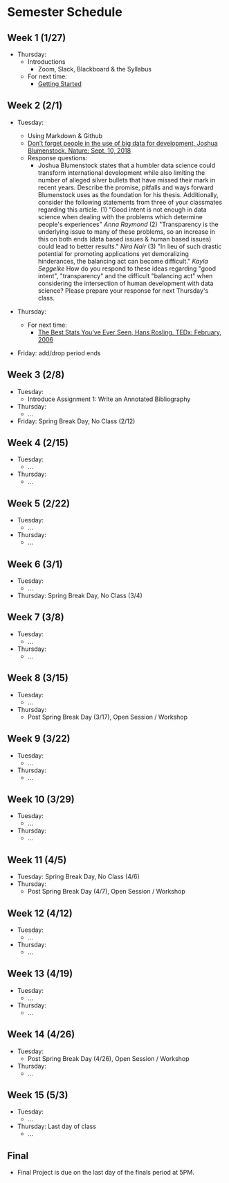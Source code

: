 # Semester Schedule

## Week 1 (1/27)
- Thursday:
	- Introductions
		- Zoom, Slack, Blackboard & the Syllabus
	- For next time:
		- [Getting Started](https://tyler-frazier.github.io/dsbook/getting_started.html)

## Week 2 (2/1)
- Tuesday:
	- Using Markdown & Github
	- [Don’t forget people in the use of big data for development, Joshua Blumenstock.  Nature: Sept. 10, 2018](https://www.nature.com/articles/d41586-018-06215-5)
	- Response questions:
		- Joshua Blumenstock states that a humbler data science could transform international development while also limiting the number of alleged silver bullets that have missed their mark in recent years. Describe the promise, pitfalls and ways forward Blumenstock uses as the foundation for his thesis. Additionally, consider the following statements from three of your classmates regarding this article. (1) "Good intent is not enough in data science when dealing with the problems which determine people's experiences" *Anna Raymond* (2) "Transparency is the underlying issue to many of these problems, so an increase in this on both ends (data based issues & human based issues) could lead to better results." *Nira Nair* (3) "In lieu of such drastic potential for promoting applications yet demoralizing hinderances, the balancing act can become difficult." *Kayla Seggelke* How do you respond to these ideas regarding "good intent", "transparency" and the difficult "balancing act" when considering the intersection of human development with data science? Please prepare your response for next Thursday's class.
		
- Thursday:
	- For next time:
		- [The Best Stats You've Ever Seen, Hans Rosling.  TEDx: February, 2006](https://www.ted.com/talks/hans_rosling_the_best_stats_you_ve_ever_seen?language=en)
- Friday: add/drop period ends

## Week 3 (2/8)
- Tuesday:
	- Introduce Assignment 1: Write an Annotated Bibliography
- Thursday:
	- ...
- Friday: Spring Break Day, No Class (2/12)

## Week 4 (2/15)
- Tuesday:
	- ...
- Thursday:
	- ...


## Week 5 (2/22)
- Tuesday:
	- ...
- Thursday:
	- ...

## Week 6 (3/1)
- Tuesday:
	- ...
- Thursday: Spring Break Day, No Class (3/4)

## Week 7 (3/8)
- Tuesday:
	- ...
- Thursday:
	- ...

## Week 8 (3/15)
- Tuesday:
	- ...
- Thursday:
	- Post Spring Break Day (3/17), Open Session / Workshop

## Week 9 (3/22)
- Tuesday:
	- ...
- Thursday:
	- ...

## Week 10 (3/29)
- Tuesday:
	- ...
- Thursday:
	- ...

## Week 11 (4/5)
- Tuesday: Spring Break Day, No Class (4/6)
- Thursday:
	- Post Spring Break Day (4/7), Open Session / Workshop

## Week 12 (4/12)
- Tuesday:
	- ...
- Thursday:
	- ...

## Week 13 (4/19)
- Tuesday:
	- ...
- Thursday:
	- ...

## Week 14 (4/26)
- Tuesday:
	- Post Spring Break Day (4/26), Open Session / Workshop
- Thursday:
	- ...

## Week 15 (5/3)
- Tuesday:
	- ...
- Thursday: Last day of class
	- ...

## Final
- Final Project is due on the last day of the finals period at 5PM.
